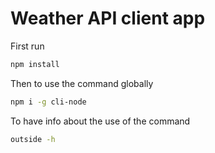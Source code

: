 # Weather API client app
First run 
```bash
npm install
```

Then to use the command globally
```bash
npm i -g cli-node
```

To have info about the use of the command
```bash
outside -h
```